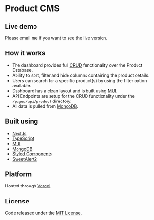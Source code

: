# Product CMS

## Live demo

Please email me if you want to see the live version.

## How it works
- The dashboard provides full [CRUD](https://en.wikipedia.org/wiki/Create%2C_read%2C_update_and_delete) functionality over the Product Database.
- Ability to sort, filter and hide columns containing the product details.
- Users can search for a specific product(s) by using the filter option available.
- Dashboard has a clean layout and is built using [MUI](https://mui.com/).
- API Endpoints are setup for the CRUD functionality under the ```/pages/api/product``` directory.
- All data is pulled from [MongoDB](https://www.mongodb.com/).


## Built using

- [NextJs](https://nextjs.org/)
- [TypeScript](https://www.typescriptlang.org/)
- [MUI](https://mui.com/).
- [MongoDB](https://www.mongodb.com/)
- [Styled Components](https://styled-components.com/)
- [SweetAlert2](https://sweetalert2.github.io/v10.html)

## Platform

Hosted through [Vercel](https://vercel.com/).

## License

Code released under the [MIT License](https://github.com/Tushar-Indurjeeth/Product-CMS/blob/5cd1bb6f1fcde27c2c22835399d119839c062a00/LICENSE).
